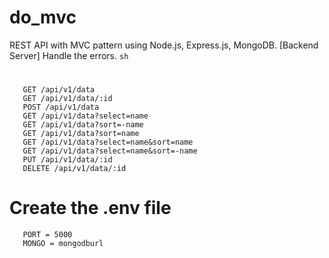 # do_mvc
REST API with MVC pattern using Node.js, Express.js, MongoDB. [Backend Server]
Handle the errors.
```sh```

#
       GET /api/v1/data
       GET /api/v1/data/:id
       POST /api/v1/data 
       GET /api/v1/data?select=name
       GET /api/v1/data?sort=-name 
       GET /api/v1/data?sort=name 
       GET /api/v1/data?select=name&sort=name 
       GET /api/v1/data?select=name&sort=-name 
       PUT /api/v1/data/:id 
       DELETE /api/v1/data/:id

# Create the .env file
       PORT = 5000
       MONGO = mongodburl
